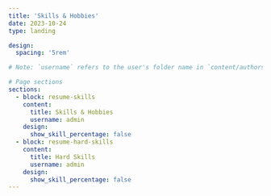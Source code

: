```yaml
---
title: 'Skills & Hobbies'
date: 2023-10-24
type: landing

design:
  spacing: '5rem'

# Note: `username` refers to the user's folder name in `content/authors/`

# Page sections
sections:
  - block: resume-skills
    content:
      title: Skills & Hobbies
      username: admin
    design:
      show_skill_percentage: false
  - block: resume-hard-skills
    content:
      title: Hard Skills
      username: admin
    design:
      show_skill_percentage: false
---
```

